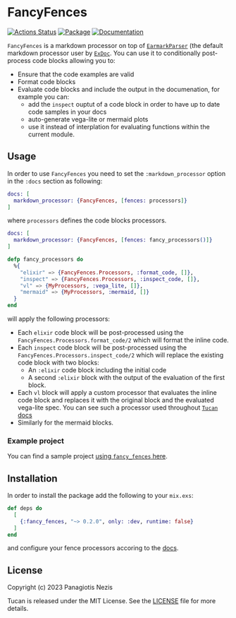 # FancyFences

[![Actions Status](https://github.com/pnezis/fancy_fences/actions/workflows/elixir.yml/badge.svg)](https://github.com/pnezis/fancy_fences/actions)
[![Package](https://img.shields.io/badge/-Package-important)](https://hex.pm/packages/fancy_fences)
[![Documentation](https://img.shields.io/badge/-Documentation-blueviolet)](https://hexdocs.pm/fancy_fences)

`FancyFences` is a markdown processor on top of [`EarmarkParser`](https://github.com/pragdave/earmark)
(the default markdown processor user by [`ExDoc`](https://github.com/elixir-lang/ex_doc). You can
use it to conditionally post-process code blocks allowing you to:

- Ensure that the code examples are valid
- Format code blocks
- Evaluate code blocks and include the output in the documenation, for example you can:
  - add the `inspect` ouptut of a code block in order to have up to date code samples in your docs
  - auto-generate vega-lite or mermaid plots
  - use it instead of interplation for evaluating functions within the current module.

## Usage

In order to use `FancyFences` you need to set the `:markdown_processor` option
in the `:docs` section as following:

```elixir
docs: [
  markdown_processor: {FancyFences, [fences: processors]}
]
```

where `processors` defines the code blocks processors.

```elixir
docs: [
  markdown_processor: {FancyFences, [fences: fancy_processors()]}
]

defp fancy_processors do
  %{
    "elixir" => {FancyFences.Processors, :format_code, []},
    "inspect" => {FancyFences.Processors, :inspect_code, []},
    "vl" => {MyProcessors, :vega_lite, []},
    "mermaid" => {MyProcessors, :mermaid, []}
  }
end
```

will apply the following processors:

- Each `elixir` code block will be post-processed using the `FancyFences.Processors.format_code/2`
which will format the inline code.
- Each `inspect` code block will be post-processed using the `FancyFences.Processors.inspect_code/2`
which will replace the existing code block with two blocks:
  - An `:elixir` code block including the initial code
  - A second `:elixir` block with the output of the evaluation of the first block.
- Each `vl` block will apply a custom processor that evaluates the inline code
block and replaces it with the original block and the evaluated vega-lite spec.
You can see such a processor used throughout [`Tucan` docs](https://hexdocs.pm/tucan/Tucan.html)
- Similarly for the mermaid blocks.

### Example project

You can find a sample project [using `fancy_fences` here](https://github.com/pnezis/fancy_fences_example).

## Installation

In order to install the package add the following to your `mix.exs`:

```elixir
def deps do
  [
    {:fancy_fences, "~> 0.2.0", only: :dev, runtime: false}
  ]
end
```

and configure your fence processors accoring to the [docs](https://hexdocs.pm/fancy_fences).

## License

Copyright (c) 2023 Panagiotis Nezis

Tucan is released under the MIT License. See the [LICENSE](LICENSE) file for more
details.
